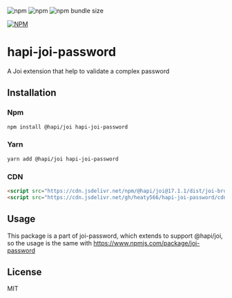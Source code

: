 ![npm](https://img.shields.io/npm/v/hapi-joi-password)
![npm](https://img.shields.io/npm/dw/hapi-joi-password)
![npm bundle size](https://img.shields.io/bundlephobia/min/hapi-joi-password)

[![NPM](https://nodei.co/npm/hapi-joi-password.png)](https://nodei.co/npm/hapi-joi-password/)

# hapi-joi-password

A Joi extension that help to validate a complex password

## Installation

### Npm

```sh
npm install @hapi/joi hapi-joi-password
```

### Yarn

```sh
yarn add @hapi/joi hapi-joi-password
```

### CDN

```html
<script src="https://cdn.jsdelivr.net/npm/@hapi/joi@17.1.1/dist/joi-browser.min.js"></script>
<script src="https://cdn.jsdelivr.net/gh/heaty566/hapi-joi-password/cdn/hapi-joi-password.min.js./cdn/hapi-joi-password.min.js"></script>
```

## Usage

This package is a part of joi-password, which extends to support @hapi/joi, so the usage is the same with https://www.npmjs.com/package/joi-password

## License

MIT
